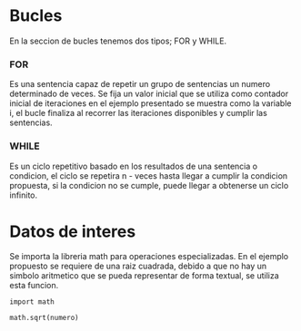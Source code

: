 # Bucles
En la seccion de bucles tenemos dos tipos; FOR y WHILE.
### **FOR** 
Es una sentencia capaz de repetir un grupo de sentencias un numero determinado de veces. Se fija un valor inicial que se utiliza como contador inicial de iteraciones en el ejemplo presentado se muestra como la variable i, el bucle finaliza al recorrer las iteraciones disponibles y cumplir las sentencias.

### **WHILE**
Es un ciclo repetitivo basado en los resultados de una sentencia o condicion, el ciclo se repetira n - veces hasta llegar a cumplir la condicion propuesta, si la condicion no se cumple, puede llegar a obtenerse un ciclo infinito.

# Datos de interes
Se importa la libreria math para operaciones especializadas. En el ejemplo propuesto se requiere de una raiz cuadrada, debido a que no hay un simbolo aritmetico que se pueda representar de forma textual, se utiliza esta funcion.
``` PY
import math

math.sqrt(numero)

```